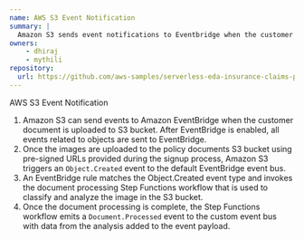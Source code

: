 ```yaml
---
name: AWS S3 Event Notification
summary: |
  Amazon S3 sends event notifications to Eventbridge when the customer document is uploaded to S3 bucket
owners:
    - dhiraj
    - mythili
repository:
  url: https://github.com/aws-samples/serverless-eda-insurance-claims-processing/tree/main/lib/services/customer
---
```


AWS S3 Event Notification
1. Amazon S3 can send events to Amazon EventBridge when the customer document is uploaded to S3 bucket. After EventBridge is enabled, all events related to objects are sent to EventBridge. 
2. Once the images are uploaded to the policy documents S3 bucket using pre-signed URLs provided during the signup process, Amazon S3 triggers an `Object.Created` event to the default EventBridge event bus.
3. An EventBridge rule matches the Object.Created event type and invokes the document processing Step Functions workflow that is used to classify and analyze the image in the S3 bucket.
4. Once the document processing is complete, the Step Functions workflow emits a `Document.Processed` event to the custom event bus with data from the analysis added to the event payload.

<NodeGraph />